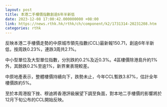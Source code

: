 ```yaml
---
layout: post
title: 本港二手樓價指數創逾6年半新低
date: 2023-12-08 17:00:42.000000000 +08:00
link: https://news.rthk.hk/rthk/ch/component/k2/1731314-20231208.htm
categories: rthk
---
```


反映本港二手樓價走勢的中原城市領先指數(CCL)最新報150.71，創逾6年半新低，按周跌0.23%，連跌3周共2.1%。

中小型單位及大型單位指數，分別跌約0.2%及近0.3%。4區樓價除港島升約1%外，其餘跌0.2%至逾1%，新界東表現較差。

中原地產表示，整體樓價持續向下，跌勢未止，今年CCL暫跌3.87%，估計全年樓價跌約5%。

至於本周港股下挫、穆迪將香港評級展望下調至負面，對本地二手樓價的影響將於12月下旬公布的CCL開始反映。

